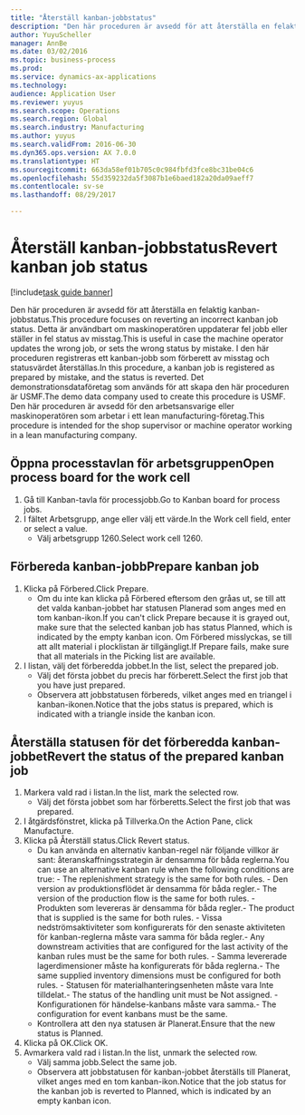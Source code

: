 ```yaml
--- 
title: "Återställ kanban-jobbstatus"
description: "Den här proceduren är avsedd för att återställa en felaktig kanban-jobbstatus."
author: YuyuScheller
manager: AnnBe
ms.date: 03/02/2016
ms.topic: business-process
ms.prod: 
ms.service: dynamics-ax-applications
ms.technology: 
audience: Application User
ms.reviewer: yuyus
ms.search.scope: Operations
ms.search.region: Global
ms.search.industry: Manufacturing
ms.author: yuyus
ms.search.validFrom: 2016-06-30
ms.dyn365.ops.version: AX 7.0.0
ms.translationtype: HT
ms.sourcegitcommit: 663da58ef01b705c0c984fbfd3fce8bc31be04c6
ms.openlocfilehash: 55d359232da5f3087b1e6baed182a20da09aeff7
ms.contentlocale: sv-se
ms.lasthandoff: 08/29/2017

---
```

# <a name="revert-kanban-job-status"></a><span data-ttu-id="e730f-103">Återställ kanban-jobbstatus</span><span class="sxs-lookup"><span data-stu-id="e730f-103">Revert kanban job status</span></span>

[!include[task guide banner](../../includes/task-guide-banner.md)]

<span data-ttu-id="e730f-104">Den här proceduren är avsedd för att återställa en felaktig kanban-jobbstatus.</span><span class="sxs-lookup"><span data-stu-id="e730f-104">This procedure focuses on reverting an incorrect kanban job status.</span></span> <span data-ttu-id="e730f-105">Detta är användbart om maskinoperatören uppdaterar fel jobb eller ställer in fel status av misstag.</span><span class="sxs-lookup"><span data-stu-id="e730f-105">This is useful in case the machine operator updates the wrong job, or sets the wrong status by mistake.</span></span> <span data-ttu-id="e730f-106">I den här proceduren registreras ett kanban-jobb som förberett av misstag och statusvärdet återställas.</span><span class="sxs-lookup"><span data-stu-id="e730f-106">In this procedure, a kanban job is registered as prepared by mistake, and the status is reverted.</span></span> <span data-ttu-id="e730f-107">Det demonstrationsdataföretag som används för att skapa den här proceduren är USMF.</span><span class="sxs-lookup"><span data-stu-id="e730f-107">The demo data company used to create this procedure is USMF.</span></span> <span data-ttu-id="e730f-108">Den här proceduren är avsedd för den arbetsansvarige eller maskinoperatören som arbetar i ett lean manufacturing-företag.</span><span class="sxs-lookup"><span data-stu-id="e730f-108">This procedure is intended for the shop supervisor or machine operator working in a lean manufacturing company.</span></span>


## <a name="open-process-board-for-the-work-cell"></a><span data-ttu-id="e730f-109">Öppna processtavlan för arbetsgruppen</span><span class="sxs-lookup"><span data-stu-id="e730f-109">Open process board for the work cell</span></span>
1. <span data-ttu-id="e730f-110">Gå till Kanban-tavla för processjobb.</span><span class="sxs-lookup"><span data-stu-id="e730f-110">Go to Kanban board for process jobs.</span></span>
2. <span data-ttu-id="e730f-111">I fältet Arbetsgrupp, ange eller välj ett värde.</span><span class="sxs-lookup"><span data-stu-id="e730f-111">In the Work cell field, enter or select a value.</span></span>
    * <span data-ttu-id="e730f-112">Välj arbetsgrupp 1260.</span><span class="sxs-lookup"><span data-stu-id="e730f-112">Select work cell 1260.</span></span>  

## <a name="prepare-kanban-job"></a><span data-ttu-id="e730f-113">Förbereda kanban-jobb</span><span class="sxs-lookup"><span data-stu-id="e730f-113">Prepare kanban job</span></span>
1. <span data-ttu-id="e730f-114">Klicka på Förbered.</span><span class="sxs-lookup"><span data-stu-id="e730f-114">Click Prepare.</span></span>
    * <span data-ttu-id="e730f-115">Om du inte kan klicka på Förbered eftersom den gråas ut, se till att det valda kanban-jobbet har statusen Planerad som anges med en tom kanban-ikon.</span><span class="sxs-lookup"><span data-stu-id="e730f-115">If you can't click Prepare because it is grayed out, make sure that the selected kanban job has status Planned, which is indicated by the empty kanban icon.</span></span> <span data-ttu-id="e730f-116">Om Förbered misslyckas, se till att allt material i plocklistan är tillgängligt.</span><span class="sxs-lookup"><span data-stu-id="e730f-116">If Prepare fails, make sure that all materials in the Picking list are available.</span></span>  
2. <span data-ttu-id="e730f-117">I listan, välj det förberedda jobbet.</span><span class="sxs-lookup"><span data-stu-id="e730f-117">In the list, select the prepared job.</span></span>
    * <span data-ttu-id="e730f-118">Välj det första jobbet du precis har förberett.</span><span class="sxs-lookup"><span data-stu-id="e730f-118">Select the first job that you have just prepared.</span></span>  
    * <span data-ttu-id="e730f-119">Observera att jobbstatusen förbereds, vilket anges med en triangel i kanban-ikonen.</span><span class="sxs-lookup"><span data-stu-id="e730f-119">Notice that the jobs status is prepared, which is indicated with a triangle inside the kanban icon.</span></span>  

## <a name="revert-the-status-of-the-prepared-kanban-job"></a><span data-ttu-id="e730f-120">Återställa statusen för det förberedda kanban-jobbet</span><span class="sxs-lookup"><span data-stu-id="e730f-120">Revert the status of the prepared kanban job</span></span>
1. <span data-ttu-id="e730f-121">Markera vald rad i listan.</span><span class="sxs-lookup"><span data-stu-id="e730f-121">In the list, mark the selected row.</span></span>
    * <span data-ttu-id="e730f-122">Välj det första jobbet som har förberetts.</span><span class="sxs-lookup"><span data-stu-id="e730f-122">Select the first job that was prepared.</span></span>  
2. <span data-ttu-id="e730f-123">I åtgärdsfönstret, klicka på Tillverka.</span><span class="sxs-lookup"><span data-stu-id="e730f-123">On the Action Pane, click Manufacture.</span></span>
3. <span data-ttu-id="e730f-124">Klicka på Återställ status.</span><span class="sxs-lookup"><span data-stu-id="e730f-124">Click Revert status.</span></span>
    * <span data-ttu-id="e730f-125">Du kan använda en alternativ kanban-regel när följande villkor är sant: återanskaffningsstrategin är densamma för båda reglerna.</span><span class="sxs-lookup"><span data-stu-id="e730f-125">You can use an alternative kanban rule when the following conditions are true:  - The replenishment strategy is the same for both rules.</span></span>  <span data-ttu-id="e730f-126">- Den version av produktionsflödet är densamma för båda regler.</span><span class="sxs-lookup"><span data-stu-id="e730f-126">- The version of the production flow is the same for both rules.</span></span>  <span data-ttu-id="e730f-127">- Produkten som levereras är densamma för båda regler.</span><span class="sxs-lookup"><span data-stu-id="e730f-127">- The product that is supplied is the same for both rules.</span></span>  <span data-ttu-id="e730f-128">- Vissa nedströmsaktiviteter som konfigurerats för den senaste aktiviteten för kanban-reglerna måste vara samma för båda regler.</span><span class="sxs-lookup"><span data-stu-id="e730f-128">- Any downstream activities that are configured for the last activity of the kanban rules must be the same for both rules.</span></span>  <span data-ttu-id="e730f-129">- Samma levererade lagerdimensioner måste ha konfigurerats för båda reglerna.</span><span class="sxs-lookup"><span data-stu-id="e730f-129">- The same supplied inventory dimensions must be configured for both rules.</span></span>  <span data-ttu-id="e730f-130">- Statusen för materialhanteringsenheten måste vara Inte tilldelat.</span><span class="sxs-lookup"><span data-stu-id="e730f-130">- The status of the handling unit must be Not assigned.</span></span>  <span data-ttu-id="e730f-131">- Konfigurationen för händelse-kanbans måste vara samma.</span><span class="sxs-lookup"><span data-stu-id="e730f-131">- The configuration for event kanbans must be the same.</span></span>  
    * <span data-ttu-id="e730f-132">Kontrollera att den nya statusen är Planerat.</span><span class="sxs-lookup"><span data-stu-id="e730f-132">Ensure that the new status is Planned.</span></span>  
4. <span data-ttu-id="e730f-133">Klicka på OK.</span><span class="sxs-lookup"><span data-stu-id="e730f-133">Click OK.</span></span>
5. <span data-ttu-id="e730f-134">Avmarkera vald rad i listan.</span><span class="sxs-lookup"><span data-stu-id="e730f-134">In the list, unmark the selected row.</span></span>
    * <span data-ttu-id="e730f-135">Välj samma jobb.</span><span class="sxs-lookup"><span data-stu-id="e730f-135">Select the same job.</span></span>  
    * <span data-ttu-id="e730f-136">Observera att jobbstatusen för kanban-jobbet återställs till Planerat, vilket anges med en tom kanban-ikon.</span><span class="sxs-lookup"><span data-stu-id="e730f-136">Notice that the job status for the kanban job is reverted to Planned, which is indicated by an empty kanban icon.</span></span>  


